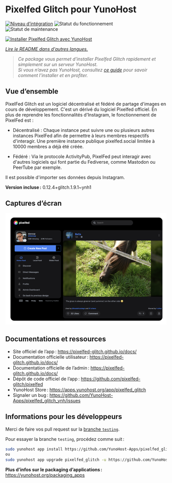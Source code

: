 <!--
Nota bene : ce README est automatiquement généré par <https://github.com/YunoHost/apps/tree/master/tools/readme_generator>
Il NE doit PAS être modifié à la main.
-->

# Pixelfed Glitch pour YunoHost

[![Niveau d’intégration](https://apps.yunohost.org/badge/integration/pixelfed_glitch)](https://ci-apps.yunohost.org/ci/apps/pixelfed_glitch/)
![Statut du fonctionnement](https://apps.yunohost.org/badge/state/pixelfed_glitch)
![Statut de maintenance](https://apps.yunohost.org/badge/maintained/pixelfed_glitch)

[![Installer Pixelfed Glitch avec YunoHost](https://install-app.yunohost.org/install-with-yunohost.svg)](https://install-app.yunohost.org/?app=pixelfed_glitch)

*[Lire le README dans d'autres langues.](./ALL_README.md)*

> *Ce package vous permet d’installer Pixelfed Glitch rapidement et simplement sur un serveur YunoHost.*  
> *Si vous n’avez pas YunoHost, consultez [ce guide](https://yunohost.org/install) pour savoir comment l’installer et en profiter.*

## Vue d’ensemble

PixelFed Glitch est un logiciel décentralisé et fédéré de partage d'images en cours de développement. C'est un dérivé du logiciel Pixelfed officiel.
En plus de reprendre les fonctionnalités d'Instagram, le fonctionnement de PixelFed est :

* Décentralisé : Chaque instance peut suivre une ou plusieurs autres instances PixelFed afin de permettre à leurs membres respectifs d'interagir. Une première instance publique pixelfed.social limitée à 10000 membres a déjà été créée.

* Fédéré : Via le protocole ActivityPub, PixelFed peut interagir avec d'autres logiciels qui font partie du Fediverse, comme Mastodon ou PeerTube par exemple.

Il est possible d'importer ses données depuis Instagram.


**Version incluse :** 0.12.4+glitch.1.9.1~ynh1

## Captures d’écran

![Capture d’écran de Pixelfed Glitch](./doc/screenshots/screenshot.png)

## Documentations et ressources

- Site officiel de l’app : <https://pixelfed-glitch.github.io/docs/>
- Documentation officielle utilisateur : <https://pixelfed-glitch.github.io/docs/>
- Documentation officielle de l’admin : <https://pixelfed-glitch.github.io/docs/>
- Dépôt de code officiel de l’app : <https://github.com/pixelfed-glitch/pixelfed>
- YunoHost Store : <https://apps.yunohost.org/app/pixelfed_glitch>
- Signaler un bug : <https://github.com/YunoHost-Apps/pixelfed_glitch_ynh/issues>

## Informations pour les développeurs

Merci de faire vos pull request sur la [branche `testing`](https://github.com/YunoHost-Apps/pixelfed_glitch_ynh/tree/testing).

Pour essayer la branche `testing`, procédez comme suit :

```bash
sudo yunohost app install https://github.com/YunoHost-Apps/pixelfed_glitch_ynh/tree/testing --debug
ou
sudo yunohost app upgrade pixelfed_glitch -u https://github.com/YunoHost-Apps/pixelfed_glitch_ynh/tree/testing --debug
```

**Plus d’infos sur le packaging d’applications :** <https://yunohost.org/packaging_apps>
